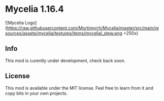 # Mycelia 1.16.4

![Mycelia Logo](https://raw.githubusercontent.com/Mortimyrrh/Mycelia/master/src/main/resources/assets/mycelia/textures/items/mycelial_stew.png =250x)

## Info

This mod is curently under development, check back soon.



## License

This mod is available under the MIT license. Feel free to learn from it and copy bits in your own projects.
